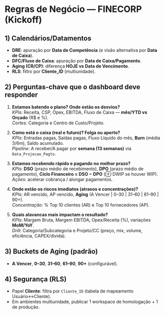 # Regras de Negócio — FINECORP (Kickoff)

## 1) Calendários/Datamentos
- **DRE**: apuração por **Data de Competência** (e visão alternativa por **Data de Caixa**).
- **DFC/Fluxo de Caixa**: apuração por **Data de Caixa/Pagamento**.
- **Aging (CR/CP)**: diferença **HOJE vs Data de Vencimento**.
- **RLS**: filtro por **Cliente_ID** (multiunidade).

## 2) Perguntas-chave que o dashboard deve responder
1. **Estamos batendo o plano? Onde estão os desvios?**  
   *KPIs*: Receita, CSP, Opex, EBITDA, Fluxo de Caixa — **mês/YTD vs Orçado** (R$ e %).  
   *Cortes*: Categoria e Centro de Custo/Projeto.

2. **Como está o caixa (real e futuro)? Folga ou aperto?**  
   *KPIs*: Entradas pagas, Saídas pagas, Fluxo Líquido do mês, **Burn** (média 3/6m), Saldo acumulado.  
   *Pipeline*: A receber/A pagar por **semana (13 semanas)** via `Data_Projecao_Pagto`.

3. **Estamos recebendo rápido e pagando no melhor prazo?**  
   *KPIs*: **DSO** (prazo médio de recebimento), **DPO** (prazo médio de pagamento), **Ciclo Financeiro = DSO − DPO** (⊕ DWIP se houver WIP).  
   *Ações*: acelerar cobrança / alongar pagamentos.

4. **Onde estão os riscos imediatos (atrasos e concentrações)?**  
   *KPIs*: AR vencido, AP vencido, **Aging** (A Vencer | 0–30 | 31–60 | 61–90 | 90+).  
   *Concentração*: % Top 10 clientes (AR) e Top 10 fornecedores (AP).

5. **Quais alavancas mais impactam o resultado?**  
   *KPIs*: Margem Bruta, Margem EBITDA, Opex/Receita (%), variações **MoM/YoY**.  
   *Drill*: Categoria/Subcategoria e Projeto/CC (preço, mix, volume, eficiência, CAPEX/dívida).

## 3) Buckets de Aging (padrão)
- **A Vencer**, **0–30**, **31–60**, **61–90**, **90+** (configurável).

## 4) Segurança (RLS)
- Papel **Cliente**: filtra por `Cliente_ID` (tabela de mapeamento Usuário↔Cliente).  
- Em ambientes multiunidade, publicar 1 workspace de homologação + 1 de produção.

